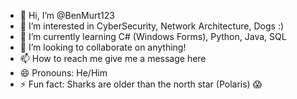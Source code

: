 - 👋 Hi, I’m @BenMurt123
- 👀 I’m interested in CyberSecurity, Network Architecture, Dogs :)
- 🌱 I’m currently learning C# (Windows Forms), Python, Java, SQL
- 💞️ I’m looking to collaborate on anything!
- 📫 How to reach me give me a message here
- 😄 Pronouns: He/Him
- ⚡ Fun fact: Sharks are older than the north star (Polaris) 😱

<!---
BenMurt123/BenMurt123 is a ✨ special ✨ repository because its `README.md` (this file) appears on your GitHub profile.
You can click the Preview link to take a look at your changes.
--->
